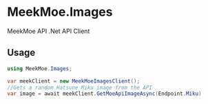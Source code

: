 # MeekMoe.Images
MeekMoe API .Net API Client

## Usage
```csharp
using MeekMoe.Images;

var meekClient = new MeekMoeImagesClient();
//Gets a random Hatsune Miku image from the API
var image = await meekClient.GetMoeApiImageAsync(Endpoint.Miku)
```

